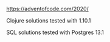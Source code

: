 https://adventofcode.com/2020/

Clojure solutions tested with 1.10.1

SQL solutions tested with Postgres 13.1

